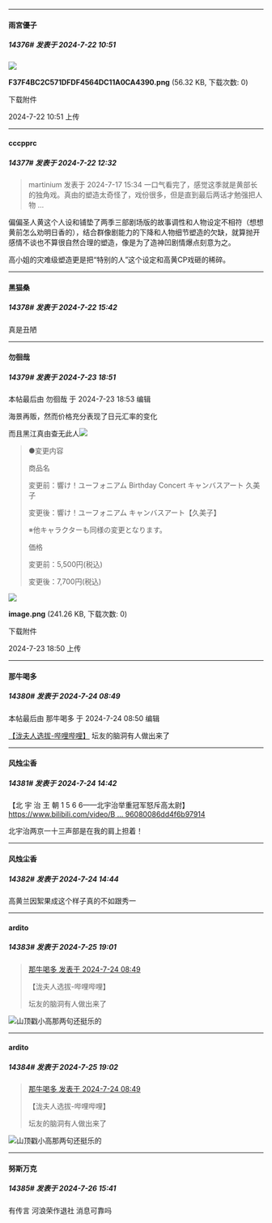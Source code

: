 ﻿
*****

####  雨宮優子  
##### 14376#       发表于 2024-7-22 10:51

<img src="https://img.saraba1st.com/forum/202407/22/105107ocjre4evwajocx8r.png" referrerpolicy="no-referrer">

<strong>F37F4BC2C571DFDF4564DC11A0CA4390.png</strong> (56.32 KB, 下载次数: 0)

下载附件

2024-7-22 10:51 上传


*****

####  cccpprc  
##### 14377#       发表于 2024-7-22 12:32

<blockquote>martinium 发表于 2024-7-17 15:34
一口气看完了，感觉这季就是黄部长的独角戏。真由的塑造太奇怪了，戏份很多，但是直到最后两话才勉强把人物 ...</blockquote>
偏偏圣人黄这个人设和铺垫了两季三部剧场版的故事调性和人物设定不相符（想想黄前怎么劝明日香的），结合群像剧能力的下降和人物细节塑造的欠缺，就算抛开感情不谈也不算很自然合理的塑造，像是为了造神凹剧情爆点刻意为之。

高小姐的灾难级塑造更是把“特别的人”这个设定和高黄CP戏砸的稀碎。


*****

####  黑猫桑  
##### 14378#       发表于 2024-7-22 15:42

真是丑陋


*****

####  勿徊哉  
##### 14379#       发表于 2024-7-23 18:51

 本帖最后由 勿徊哉 于 2024-7-23 18:53 编辑 

海景再贩，然而价格充分表现了日元汇率的变化

而且黑江真由查无此人<img src="https://static.saraba1st.com/image/smiley/face2017/066.png" referrerpolicy="no-referrer">
 <blockquote>●変更内容

商品名

変更前：響け！ユーフォニアム Birthday Concert キャンバスアート 久美子

変更後：響け！ユーフォニアム キャンバスアート【久美子】

※他キャラクターも同様の変更となります。

価格

変更前：5,500円(税込)

変更後：7,700円(税込)</blockquote>

<img src="https://img.saraba1st.com/forum/202407/23/185040dcvaag3nmr35l5om.png" referrerpolicy="no-referrer">

<strong>image.png</strong> (241.26 KB, 下载次数: 0)

下载附件

2024-7-23 18:50 上传


*****

####  那牛喝多  
##### 14380#       发表于 2024-7-24 08:49

 本帖最后由 那牛喝多 于 2024-7-24 08:50 编辑 

[【泷夫人选拔-哔哩哔哩】](https://b23.tv/VPH56LH)
坛友的脑洞有人做出来了


*****

####  风烛尘香  
##### 14381#       发表于 2024-7-24 14:42

【北 宇 治 王 朝 1 5 6 6——北宇治举重冠军怒斥高太尉】 [https://www.bilibili.com/video/B ... 96080086dd4f6b97914](https://www.bilibili.com/video/BV1K3MKeuENz/?share_source=copy_web&amp;vd_source=338dff7620a7e96080086dd4f6b97914)

北宇治两京一十三声部是在我的肩上担着！

*****

####  风烛尘香  
##### 14382#       发表于 2024-7-24 14:44

高黄兰因絮果成这个样子真的不如跟秀一


*****

####  ardito  
##### 14383#       发表于 2024-7-25 19:01

<blockquote><a href="httphttps://bbs.saraba1st.com/2b/forum.php?mod=redirect&amp;goto=findpost&amp;pid=65679882&amp;ptid=2073353" target="_blank">那牛喝多 发表于 2024-7-24 08:49</a>

【泷夫人选拔-哔哩哔哩】

坛友的脑洞有人做出来了</blockquote>
<img src="https://static.saraba1st.com/image/smiley/face2017/037.png" referrerpolicy="no-referrer">山顶戳小高那两句还挺乐的

*****

####  ardito  
##### 14384#       发表于 2024-7-25 19:02

<blockquote><a href="httphttps://bbs.saraba1st.com/2b/forum.php?mod=redirect&amp;goto=findpost&amp;pid=65679882&amp;ptid=2073353" target="_blank">那牛喝多 发表于 2024-7-24 08:49</a>

【泷夫人选拔-哔哩哔哩】

坛友的脑洞有人做出来了</blockquote>
<img src="https://static.saraba1st.com/image/smiley/face2017/037.png" referrerpolicy="no-referrer">山顶戳小高那两句还挺乐的


*****

####  努斯万克  
##### 14385#       发表于 2024-7-26 15:41

有传言 河浪荣作退社 消息可靠吗

